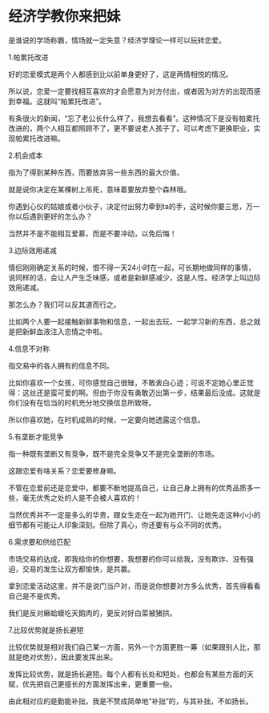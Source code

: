 # 经济学教你来把妹

是谁说的学场称霸，情场就一定失意？经济学理论一样可以玩转恋爱。 

1.帕累托改进 

好的恋爱模式是两个人都感到比以前单身更好了，这是两情相悦的情况。 

所以说，恋爱一定要找相互喜欢的才会愿意为对方付出，或者因为对方的出现而感到幸福。这就叫“帕累托改进”。 

有条很火的新闻，“忘了老公长什么样了，我想去看看”。这种情况下是没有帕累托改进的，两个人相互都照顾不了，更不要说老人孩子了。可以考虑下更换职业，实现帕累托改进嘛。 

2.机会成本 

指为了得到某种东西，而要放弃另一些东西的最大价值。 

就是说你决定在某棵树上吊死，意味着要放弃整个森林哦。 

你遇到心仪的姑娘或者小伙子，决定付出努力牵到ta的手，这时候你要三思，万一你以后遇到更好的怎么办？ 

当然并不是不能相互爱慕，而是不要冲动，以免后悔！ 

3.边际效用递减 

情侣刚刚确定关系的时候，恨不得一天24小时在一起，可长期地做同样的事情，说同样的话，会让人产生乏味感，或者是新鲜感减少，这是人性。经济学上叫边际效用递减。 

那怎么办？我们可以反其道而行之。 

比如两个人要一起接触新鲜事物和信息，一起出去玩，一起学习新的东西，总之就是把新鲜血液注入恋情之中啦。 

4.信息不对称 

指交易中的各人拥有的信息不同。 

比如你喜欢一个女孩，可你感觉自己很矬，不敢表白心迹；可说不定她心里正觉得：这丝还是蛮可爱的啊。但由于你没有勇敢迈出第一步，结果最后没成。这就是你们没有在恰当的时机充分地交换信息所致呀。 

所以你喜欢她，在时机成熟的时候，一定要向她透露这个信息。 

5.有垄断才能竞争 

指一种既有垄断又有竞争，既不是完全竞争又不是完全垄断的市场。 

这跟恋爱有啥关系？恋爱要修身嘛。 

不管在恋爱前还是恋爱中，都要不断地提高自己，让自己身上拥有的优秀品质多一些，毫无优秀之处的人是不会被人喜欢的！ 

当然优秀并不一定是多么的华贵，跟女生走在一起为她开门、让她先走这种小小的细节都有可能让人印象深刻。但除了真心，你还要有与众不同的优秀。 

6.需求要和供给匹配 

市场交易的达成，即我给你的你想要，我想要的你可以给我，没有欺诈、没有强迫，交易的发生让双方都愉快，是共赢。 

拿到恋爱活动这里，并不是说门当户对，而是说你想要对方多么优秀，首先得看看自己是不是优秀。 

我们是反对癞蛤蟆吃天鹅肉的，更反对好白菜被猪拱。 

7.比较优势就是扬长避短 

比较优势就是相对我们自己某一方面，另外一个方面更胜一筹（如果跟别人比，那就是绝对优势），因此要发挥出来。 

发挥比较优势，就是扬长避短。每个人都有长处和短处，也都会有某些方面的天赋，优先把自己更擅长的方面发挥出来，更重要一些。 

由此相对应的是勤能补拙，我是不赞成简单地“补拙”的，与其补拙，不如扬长。